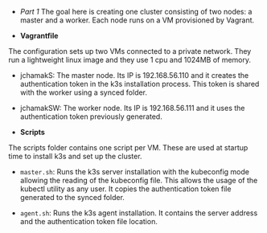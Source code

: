 - *Part 1*
The goal here is creating one cluster consisting of two nodes: a master and a worker. Each node runs on a VM provisioned by Vagrant.

- **Vagrantfile**

The configuration sets up two VMs connected to a private network. They run a lightweight linux image and they use 1 cpu and 1024MB of memory.

- jchamakS: The master node. Its IP is 192.168.56.110 and it creates the authentication token in the k3s installation process. This token is shared with the worker using a synced folder.
- jchamakSW: The worker node. Its IP is 192.168.56.111 and it uses the authentication token previously generated.

- **Scripts**

The scripts folder contains one script per VM. These are used at startup time to install k3s and set up the cluster.

- `master.sh`: Runs the k3s server installation with the kubeconfig mode allowing the reading of the kubeconfig file. This allows the usage of the kubectl utility as any user. It copies the authentication token file generated to the synced folder.

- `agent.sh`: Runs the k3s agent installation. It contains the server address and the authentication token file location.